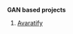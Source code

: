 **GAN based projects**

1) [Avaratify](https://github.com/DashBarkHuss/100-days-of-code/blob/master/post-log.md#avatarify-1)